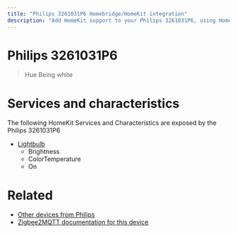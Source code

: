 ```yaml
---
title: "Philips 3261031P6 Homebridge/HomeKit integration"
description: "Add HomeKit support to your Philips 3261031P6, using Homebridge, Zigbee2MQTT and homebridge-z2m."
---
```

<!---
This file has been GENERATED using src/docgen/docgen.ts
DO NOT EDIT THIS FILE MANUALLY!
-->
# Philips 3261031P6
> Hue Being white


# Services and characteristics
The following HomeKit Services and Characteristics are exposed by
the Philips 3261031P6

* [Lightbulb](../../light.md)
  * Brightness
  * ColorTemperature
  * On


# Related
* [Other devices from Philips](../index.md#philips)
* [Zigbee2MQTT documentation for this device](https://www.zigbee2mqtt.io/devices/3261031P6.html)